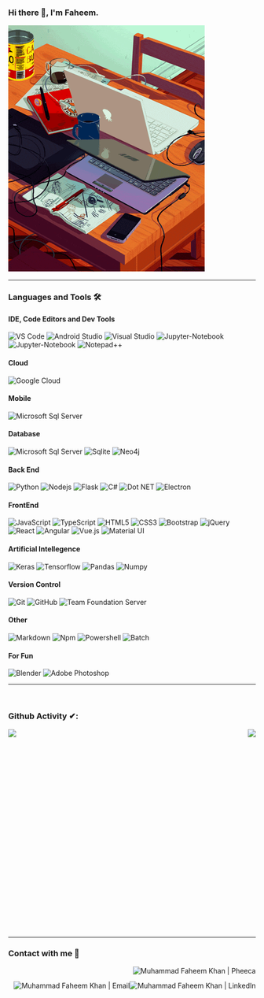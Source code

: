 ### Hi there 👋, I'm Faheem.
![Hi there 👋. I'm a software developer. Check out my work](https://raw.githubusercontent.com/pheeca/pheeca/main/gifntext-gif.gif)

<!--
**pheeca/pheeca** is a ✨ _special_ ✨ repository because its `README.md` (this file) appears on your GitHub profile.

Here are some ideas to get you started:

- 🔭 I’m currently working on ...
- 🌱 I’m currently learning ...
- 👯 I’m looking to collaborate on ...
- 🤔 I’m looking for help with ...
- 💬 Ask me about ...
- 📫 How to reach me: ...
- 😄 Pronouns: ...
- ⚡ Fun fact: ...

 You can find me on 
-->


---

### Languages and Tools 🛠 

#### IDE, Code Editors and Dev Tools 

![VS Code](https://img.shields.io/badge/-VS%20Code-007ACC?style=flat-square&logo=visual-studio-code&logoColor=ffffff)
![Android Studio](https://img.shields.io/badge/-Android%20Studio-3DDC84?style=flat-square&logo=android-studio&logoColor=ffffff)
![Visual Studio](https://img.shields.io/badge/-Visual%20Studio-2C2255?style=flat-square&logo=visual%20studio&logoColor=ffffff)
![Jupyter-Notebook](https://img.shields.io/badge/-Jupyter-555555?style=flat-square&logo=Jupyter&logoColor=%23E44D27)
![Jupyter-Notebook](https://img.shields.io/badge/-Postman-ff6c37?style=flat-square&logo=postman&logoColor=white)
![Notepad++](https://img.shields.io/badge/-Notepad++-90e59a?style=flat-square&logo=Notepad%2B%2B&logoColor=000)

#### Cloud
![Google Cloud](https://img.shields.io/badge/-Google%20Cloud-555555?style=flat-square&logo=Google%20Cloud&logoColor=%23E44D27)

#### Mobile
![Microsoft Sql Server](https://img.shields.io/badge/-Ionic%20Framework-blue?style=flat-square&logo=ionic&logoColor=ffffff)
#### Database
![Microsoft Sql Server](https://img.shields.io/badge/-Sql%20Server-CC2927?style=flat-square&logo=microsoft-sql-server&logoColor=ffffff)
![Sqlite](https://img.shields.io/badge/-Sqlite-07405e?style=flat-square&logo=sqlite&logoColor=ffffff)
![Neo4j](https://img.shields.io/badge/-Neo4j-07405e?style=flat-square&logo=neo4j&logoColor=ffffff)
#### Back End
![Python](https://img.shields.io/badge/-Python-3776AB?style=flat-square&logo=python&logoColor=ffffff)
![Nodejs](https://img.shields.io/badge/-Nodejs-339933?style=flat-square&logo=Node.js&logoColor=ffffff)
![Flask](https://img.shields.io/badge/-Flask-000?style=flat-square&logo=Flask&logoColor=ffffff)
![C#](https://img.shields.io/badge/-C%23-239120?style=flat-square&logo=c-sharp&logoColor=ffffff)
![Dot NET](https://img.shields.io/badge/-.NET-512BD4?style=flat-square&logo=.Net&logoColor=ffffff)
![Electron](https://img.shields.io/badge/-Electron-47848f?style=flat-square&logo=electron&logoColor=white)


#### FrontEnd
![JavaScript](https://img.shields.io/badge/-JavaScript-F7DF1C?style=flat-square&logo=javascript&logoColor=white&color=F7DF1C)
![TypeScript](https://img.shields.io/badge/-TypeScript-007ACC?style=flat-square&logo=TypeScript&logoColor=white&color=007ACC)
![HTML5](https://img.shields.io/badge/-HTML5-%23E44D27?style=flat-square&logo=html5&logoColor=ffffff)
![CSS3](https://img.shields.io/badge/-CSS-%231572B6?style=flat-square&logo=css3)
![Bootstrap](https://img.shields.io/badge/-Bootstrap-563D7C?style=flat-square&logo=Bootstrap)
![jQuery](https://img.shields.io/badge/-jQuery-0769AD?style=flat-square&logo=jquery)
![React](https://img.shields.io/badge/-React-61DAFB?style=flat-square&logo=react&logoColor=ffffff)
![Angular](https://img.shields.io/badge/-Angular-DD0031?style=flat-square&logo=Angular)
![Vue.js](https://img.shields.io/badge/-Vuejs%20Vuetify-35495e?style=flat-square&logo=Vue.js)
![Material UI](https://img.shields.io/badge/-Material%20UI-0081CB?style=flat-square&logo=material-ui)
#### Artificial Intellegence

![Keras](https://img.shields.io/badge/-Keras-D00000?style=flat-square&logo=Keras&logoColor=ffffff)
![Tensorflow](https://img.shields.io/badge/-Tensorflow-ff6f00?style=flat-square&logo=Tensorflow&logoColor=ffffff)
![Pandas](https://img.shields.io/badge/-Pandas-150458?style=flat-square&logo=Pandas&logoColor=ffffff)
![Numpy](https://img.shields.io/badge/-numpy-013243?style=flat-square&logo=numpy&logoColor=%23E44D27)

#### Version Control
![Git](https://img.shields.io/badge/-Git-%23F05032?style=flat-square&logo=git&logoColor=%23ffffff)
![GitHub](https://img.shields.io/badge/-GitHub-181717?style=flat-square&logo=github)
![Team Foundation Server](https://img.shields.io/badge/-Team%20Foundation%20Server-0078D6?style=flat-square&logo=tfs)

#### Other 
![Markdown](https://img.shields.io/badge/-Markdown-000000?style=flat-square&logo=markdown)
![Npm](https://img.shields.io/badge/-npm-CB3837?style=flat-square&logo=npm)
![Powershell](https://img.shields.io/badge/-Powershell-5391FE?style=flat-square&logo=powershell&logoColor=ffffff)
![Batch](https://img.shields.io/badge/-Batch-5391FE?style=flat-square&logo=windows-terminal&logoColor=ffffff)


#### For Fun
![Blender](https://img.shields.io/badge/-Blender-f5792a?style=flat-square&logo=blender&logoColor=ffffff)
![Adobe Photoshop](https://img.shields.io/badge/-Adobe%20Photoshop-31A8FF?style=flat-square&logo=adobe-photoshop&logoColor=ffffff)

---
<br/>

### Github Activity ✔:


<a href="https://github.com/pheeca">
  <img align="left" src="https://github-readme-stats.vercel.app/api/top-langs/?username=pheeca&theme=tokyonight" /></a>
  <a href="https://github.com/pheeca">
  <img align="right" src="https://github-readme-stats.vercel.app/api?username=pheeca&theme=tokyonight&show_icons=true" />
</a>

<br/>
<br/>
<br/>
<br/>
<br/>
<br/>
<br/>
<br/>
<br/>
<br/>
<br/>
<br/>
<br/>
<br/>
<br/>
<br/>
<br/>
<br/>
<br/>
<br/>
<br/>
<br/>
<br/>
<br/>

---

### Contact with me 📝

[<img align="right" alt="Muhammad Faheem Khan | Pheeca" height="30px" src="https://www.flaticon.com/svg/static/icons/svg/2996/2996826.svg" />](https://pheeca.com)
[<img align="right" alt="Muhammad Faheem Khan | LinkedIn" height="30px" src="https://www.flaticon.com/svg/static/icons/svg/725/725337.svg"/>](https://www.linkedin.com/in/muhammad-faheem-khan-98057475)
[<a href="mailto:pheeca@gmail.com"><img align="right" alt="Muhammad Faheem Khan | Email" height="30px" src="https://www.flaticon.com/svg/static/icons/svg/3062/3062634.svg"/></a>](Email)

<!--
[<img align="right" alt="Muhammad Faheem Khan | Instagram" height="30px" src="https://image.flaticon.com/icons/svg/725/725278.svg" />](https://pheeca.com)
[<img align="right" alt="Muhammad Faheem Khan | Spotify" height="30px" src="https://www.flaticon.com/svg/static/icons/svg/725/725281.svg" />](https://pheeca.com)

<br />
https://github.com/Ileriayo/markdown-badges#blog
https://help.medium.com/hc/en-us/articles/225168028-Using-Medium
-->